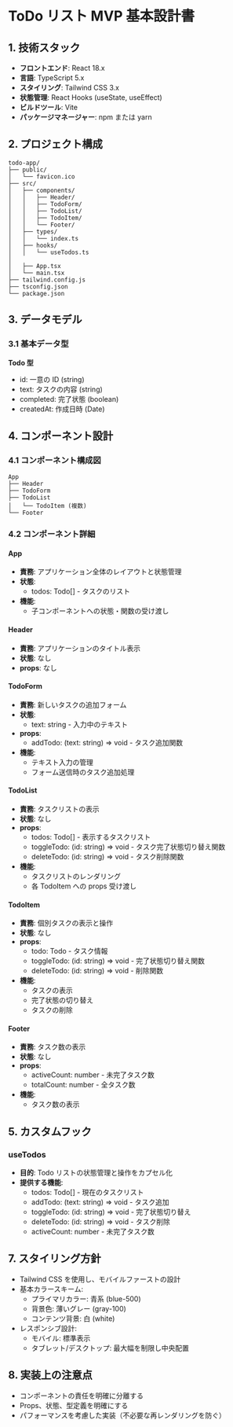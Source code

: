 # ToDo リスト MVP 基本設計書

## 1. 技術スタック

- **フロントエンド**: React 18.x
- **言語**: TypeScript 5.x
- **スタイリング**: Tailwind CSS 3.x
- **状態管理**: React Hooks (useState, useEffect)
- **ビルドツール**: Vite
- **パッケージマネージャー**: npm または yarn

## 2. プロジェクト構成

```
todo-app/
├── public/
│   └── favicon.ico
├── src/
│   ├── components/
│   │   ├── Header/
│   │   ├── TodoForm/
│   │   ├── TodoList/
│   │   ├── TodoItem/
│   │   └── Footer/
│   ├── types/
│   │   └── index.ts
│   ├── hooks/
│   │   └── useTodos.ts
│
│   ├── App.tsx
│   └── main.tsx
├── tailwind.config.js
├── tsconfig.json
└── package.json
```

## 3. データモデル

### 3.1 基本データ型

**Todo 型**

- id: 一意の ID (string)
- text: タスクの内容 (string)
- completed: 完了状態 (boolean)
- createdAt: 作成日時 (Date)

## 4. コンポーネント設計

### 4.1 コンポーネント構成図

```
App
├── Header
├── TodoForm
├── TodoList
│   └── TodoItem (複数)
└── Footer
```

### 4.2 コンポーネント詳細

#### App

- **責務**: アプリケーション全体のレイアウトと状態管理
- **状態**:
  - todos: Todo[] - タスクのリスト
- **機能**:
  - 子コンポーネントへの状態・関数の受け渡し

#### Header

- **責務**: アプリケーションのタイトル表示
- **状態**: なし
- **props**: なし

#### TodoForm

- **責務**: 新しいタスクの追加フォーム
- **状態**:
  - text: string - 入力中のテキスト
- **props**:
  - addTodo: (text: string) => void - タスク追加関数
- **機能**:
  - テキスト入力の管理
  - フォーム送信時のタスク追加処理

#### TodoList

- **責務**: タスクリストの表示
- **状態**: なし
- **props**:
  - todos: Todo[] - 表示するタスクリスト
  - toggleTodo: (id: string) => void - タスク完了状態切り替え関数
  - deleteTodo: (id: string) => void - タスク削除関数
- **機能**:
  - タスクリストのレンダリング
  - 各 TodoItem への props 受け渡し

#### TodoItem

- **責務**: 個別タスクの表示と操作
- **状態**: なし
- **props**:
  - todo: Todo - タスク情報
  - toggleTodo: (id: string) => void - 完了状態切り替え関数
  - deleteTodo: (id: string) => void - 削除関数
- **機能**:
  - タスクの表示
  - 完了状態の切り替え
  - タスクの削除

#### Footer

- **責務**: タスク数の表示
- **状態**: なし
- **props**:
  - activeCount: number - 未完了タスク数
  - totalCount: number - 全タスク数
- **機能**:
  - タスク数の表示

## 5. カスタムフック

### useTodos

- **目的**: Todo リストの状態管理と操作をカプセル化
- **提供する機能**:
  - todos: Todo[] - 現在のタスクリスト
  - addTodo: (text: string) => void - タスク追加
  - toggleTodo: (id: string) => void - 完了状態切り替え
  - deleteTodo: (id: string) => void - タスク削除
  - activeCount: number - 未完了タスク数

## 7. スタイリング方針

- Tailwind CSS を使用し、モバイルファーストの設計
- 基本カラースキーム:
  - プライマリカラー: 青系 (blue-500)
  - 背景色: 薄いグレー (gray-100)
  - コンテンツ背景: 白 (white)
- レスポンシブ設計:
  - モバイル: 標準表示
  - タブレット/デスクトップ: 最大幅を制限し中央配置

## 8. 実装上の注意点

- コンポーネントの責任を明確に分離する
- Props、状態、型定義を明確にする
- パフォーマンスを考慮した実装（不必要な再レンダリングを防ぐ）

